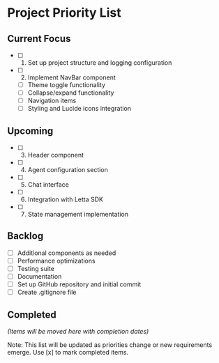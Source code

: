 # Project Priority List

## Current Focus
- [ ] 1. Set up project structure and logging configuration
- [ ] 2. Implement NavBar component
  - [ ] Theme toggle functionality
  - [ ] Collapse/expand functionality
  - [ ] Navigation items
  - [ ] Styling and Lucide icons integration

## Upcoming
- [ ] 3. Header component
- [ ] 4. Agent configuration section
- [ ] 5. Chat interface
- [ ] 6. Integration with Letta SDK
- [ ] 7. State management implementation

## Backlog
- [ ] Additional components as needed
- [ ] Performance optimizations
- [ ] Testing suite
- [ ] Documentation
- [ ] Set up GitHub repository and initial commit
- [ ] Create .gitignore file

## Completed
*(Items will be moved here with completion dates)*

Note: This list will be updated as priorities change or new requirements emerge. Use [x] to mark completed items. 